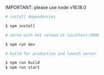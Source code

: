 IMPORTANT:
please use node v16.18.0

```bash
# install dependencies

$ npm install

# serve with hot reload at localhost:3000

$ npm run dev

# build for production and launch server

$ npm run build
$ npm run start
```
